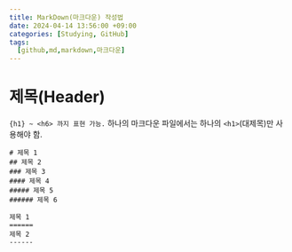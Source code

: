 ```yaml
---
title: MarkDown(마크다운) 작성법
date: 2024-04-14 13:56:00 +09:00
categories: [Studying, GitHub]
tags: 
  [github,md,markdown,마크다운]
---
```


# 제목(Header) 
`{h1} ~ <h6> 까지 표현 가능.`
하나의 마크다운 파일에서는 
하나의 `<h1>`(대제목)만 사용해야 함.
```
# 제목 1
## 제목 2
### 제목 3
#### 제목 4
##### 제목 5
###### 제목 6

제목 1
======
제목 2
------
```